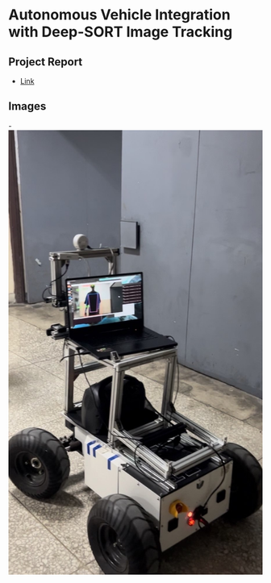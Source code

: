 # Autonomous Vehicle Integration with Deep-SORT Image Tracking
## Project Report
- [Link](https://github.com/ivanlin328/Autonomous-Vehicle-Integration-with-Deep-SORT-Image-tracking-/blob/main/Undergraduate%20Research%2C%20Lin%20Chen-Yeh.pdf%20-%2058%20page(s).pdf)
## Images
-![Image](https://github.com/ivanlin328/Autonomous-Vehicle-Integration-with-Deep-SORT-Image-tracking-/blob/main/S__96739335.jpg)
